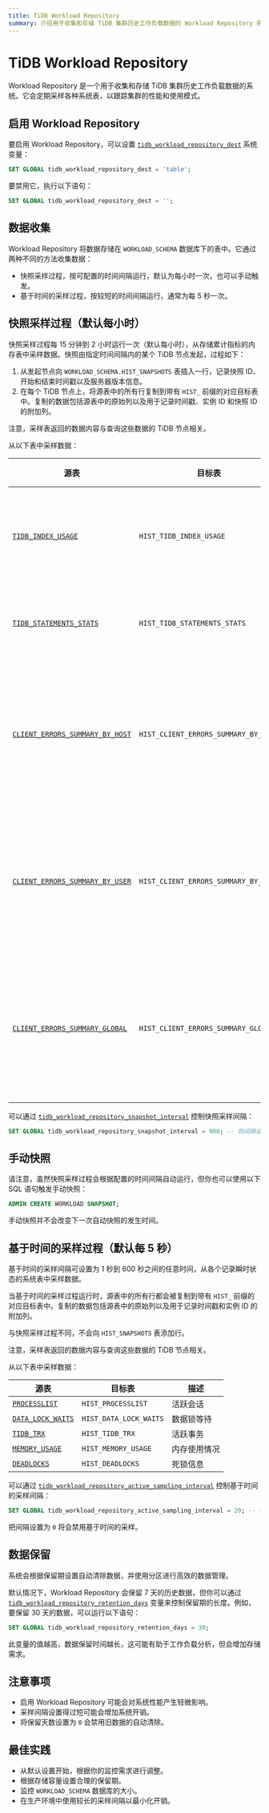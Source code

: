 ```yaml
---
title: TiDB Workload Repository
summary: 介绍用于收集和存储 TiDB 集群历史工作负载数据的 Workload Repository 系统。
---
```


# TiDB Workload Repository

Workload Repository 是一个用于收集和存储 TiDB 集群历史工作负载数据的系统。它会定期采样各种系统表，以跟踪集群的性能和使用模式。

## 启用 Workload Repository 

要启用 Workload Repository，可以设置 [`tidb_workload_repository_dest`](/system-variables.md#tidb_workload_repository_dest-从-v900-版本开始引入) 系统变量：

```sql
SET GLOBAL tidb_workload_repository_dest = 'table';
```

要禁用它，执行以下语句：

```sql
SET GLOBAL tidb_workload_repository_dest = '';
```

## 数据收集

Workload Repository 将数据存储在 `WORKLOAD_SCHEMA` 数据库下的表中。它通过两种不同的方法收集数据：

- 快照采样过程，按可配置的时间间隔运行，默认为每小时一次，也可以手动触发。
- 基于时间的采样过程，按较短的时间间隔运行，通常为每 5 秒一次。

## 快照采样过程（默认每小时）

快照采样过程每 15 分钟到 2 小时运行一次（默认每小时），从存储累计指标的内存表中采样数据。快照由指定时间间隔内的某个 TiDB 节点发起，过程如下：

1. 从发起节点向 `WORKLOAD_SCHEMA.HIST_SNAPSHOTS` 表插入一行，记录快照 ID、开始和结束时间戳以及服务器版本信息。
2. 在每个 TiDB 节点上，将源表中的所有行复制到带有 `HIST_` 前缀的对应目标表中。复制的数据包括源表中的原始列以及用于记录时间戳、实例 ID 和快照 ID 的附加列。

注意，采样表返回的数据内容与查询这些数据的 TiDB 节点相关。

从以下表中采样数据：

| 源表 | 目标表 | 描述 |
| --- | --- | --- |
| [`TIDB_INDEX_USAGE`](/information-schema/information-schema-tidb-index-usage.md) | `HIST_TIDB_INDEX_USAGE` | 索引使用统计信息 |
| [`TIDB_STATEMENTS_STATS`](/statement-summary-tables.md) | `HIST_TIDB_STATEMENTS_STATS` | 语句统计信息 |
| [`CLIENT_ERRORS_SUMMARY_BY_HOST`](/information-schema/client-errors-summary-by-host.md) | `HIST_CLIENT_ERRORS_SUMMARY_BY_HOST` | 基于主机客户端的错误摘要 |
| [`CLIENT_ERRORS_SUMMARY_BY_USER`](/information-schema/client-errors-summary-by-user.md) | `HIST_CLIENT_ERRORS_SUMMARY_BY_USER` | 基于用户客户端的错误摘要 |
| [`CLIENT_ERRORS_SUMMARY_GLOBAL`](/information-schema/client-errors-summary-global.md) | `HIST_CLIENT_ERRORS_SUMMARY_GLOBAL` | 基于全局客户端的错误摘要 |

可以通过 [`tidb_workload_repository_snapshot_interval`](/system-variables.md#tidb_workload_repository_snapshot_interval-从-v900-版本开始引入) 控制快照采样间隔：

```sql
SET GLOBAL tidb_workload_repository_snapshot_interval = 900; -- 将间隔设置为 15 分钟
```

## 手动快照

请注意，虽然快照采样过程会根据配置的时间间隔自动运行，但你也可以使用以下 SQL 语句触发手动快照：

```sql
ADMIN CREATE WORKLOAD SNAPSHOT;
```

手动快照并不会改变下一次自动快照的发生时间。

## 基于时间的采样过程（默认每 5 秒）

基于时间的采样间隔可设置为 1 秒到 600 秒之间的任意时间，从各个记录瞬时状态的系统表中采样数据。

当基于时间的采样过程运行时，源表中的所有行都会被复制到带有 `HIST_` 前缀的对应目标表中。复制的数据包括源表中的原始列以及用于记录时间戳和实例 ID 的附加列。

与快照采样过程不同，不会向 `HIST_SNAPSHOTS` 表添加行。

注意，采样表返回的数据内容与查询这些数据的 TiDB 节点相关。

从以下表中采样数据：

| 源表 | 目标表 | 描述 |
| --- | --- | --- |
| [`PROCESSLIST`](/information-schema/information-schema-processlist.md) | `HIST_PROCESSLIST` | 活跃会话 |
| [`DATA_LOCK_WAITS`](/information-schema/information-schema-data-lock-waits.md) | `HIST_DATA_LOCK_WAITS` | 数据锁等待 |
| [`TIDB_TRX`](/information-schema/information-schema-tidb-trx.md) | `HIST_TIDB_TRX` | 活跃事务 |
| [`MEMORY_USAGE`](/information-schema/information-schema-memory-usage.md) | `HIST_MEMORY_USAGE` | 内存使用情况 |
| [`DEADLOCKS`](/information-schema/information-schema-deadlocks.md) | `HIST_DEADLOCKS` | 死锁信息 |

可以通过 [`tidb_workload_repository_active_sampling_interval`](/system-variables.md#tidb_workload_repository_active_sampling_interval-从-v900-版本开始引入) 控制基于时间的采样间隔：

```sql
SET GLOBAL tidb_workload_repository_active_sampling_interval = 20; -- 将间隔设置为 20 秒
```

把间隔设置为 `0` 将会禁用基于时间的采样。

## 数据保留

系统会根据保留期设置自动清除数据，并使用分区进行高效的数据管理。

默认情况下，Workload Repository 会保留 7 天的历史数据，但你可以通过 [`tidb_workload_repository_retention_days`](/system-variables.md#tidb_workload_repository_retention_days-从-v900-版本开始引入) 变量来控制保留期的长度。例如，要保留 30 天的数据，可以运行以下语句：

```sql
SET GLOBAL tidb_workload_repository_retention_days = 30;
```

此变量的值越高，数据保留时间越长，这可能有助于工作负载分析，但会增加存储需求。

## 注意事项

- 启用 Workload Repository 可能会对系统性能产生轻微影响。
- 采样间隔设置得过短可能会增加系统开销。
- 将保留天数设置为 `0` 会禁用旧数据的自动清除。

## 最佳实践

- 从默认设置开始，根据你的监控需求进行调整。
- 根据存储容量设置合理的保留期。
- 监控 `WORKLOAD_SCHEMA` 数据库的大小。
- 在生产环境中使用较长的采样间隔以最小化开销。
